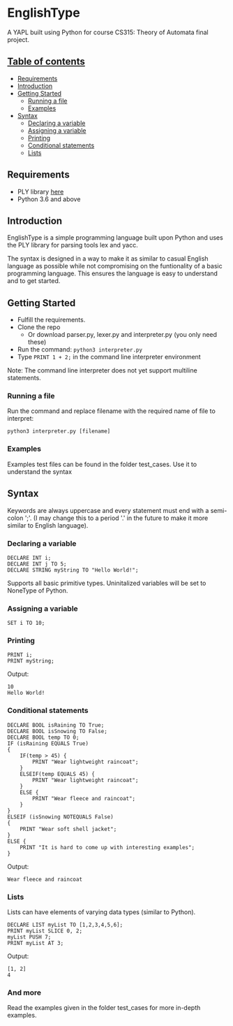 # EnglishType

A YAPL built using Python for course CS315: Theory of Automata final project.

## [Table of contents](#table-of-contents)
* [Requirements](#requirements)
* [Introduction](#introduction)
* [Getting Started](#getting-started)
  * [Running a file](#running-a-file)
  * [Examples](#examples)
* [Syntax](#syntax)
  * [Declaring a variable](#declaring-a-variable)
  * [Assigning a variable](#assigning-a-variable)
  * [Printing](#printing)
  * [Conditional statements](#conditional-statements)
  * [Lists](#lists)

## Requirements

- PLY library [here](https://github.com/dabeaz/ply)
- Python 3.6 and above

## Introduction

EnglishType is a simple programming language built upon Python and uses the PLY library for parsing tools lex and yacc.
  
The syntax is designed in a way to make it as similar to casual English language as possible while not compromising on the funtionality of a basic programming language. This ensures the language is easy to understand and to get started.

## Getting Started

- Fulfill the requirements.
- Clone the repo
  - Or download parser.py, lexer.py and interpreter.py (you only need these)
- Run the command:  `python3 interpreter.py`
- Type `PRINT 1 + 2;` in the command line interpreter environment

Note: The command line interpreter does not yet support multiline statements.

### Running a file

Run the command and replace filename with the required name of file to interpret:

```shell
python3 interpreter.py [filename]
```

### Examples

Examples test files can be found in the folder test_cases. Use it to understand the syntax

## Syntax

Keywords are always uppercase and every statement must end with a semi-colon ';'. (I may change this to a period '.' in the future to make it more similar to English language).

### Declaring a variable

```
DECLARE INT i;
DECLARE INT j TO 5;
DECLARE STRING myString TO "Hello World!";
```

Supports all basic primitive types. Uninitalized variables will be set to NoneType of Python.

### Assigning a variable

```
SET i TO 10;
```

### Printing

```
PRINT i;
PRINT myString;
```

Output:
```
10
Hello World!
```

### Conditional statements

```
DECLARE BOOL isRaining TO True;
DECLARE BOOL isSnowing TO False;
DECLARE BOOL temp TO 0;
IF (isRaining EQUALS True)
{
    IF(temp > 45) {
        PRINT "Wear lightweight raincoat";
    }
    ELSEIF(temp EQUALS 45) {
        PRINT "Wear lightweight raincoat";
    }
    ELSE {
        PRINT "Wear fleece and raincoat";
    }
}
ELSEIF (isSnowing NOTEQUALS False)
{
    PRINT "Wear soft shell jacket";
}
ELSE {
    PRINT "It is hard to come up with interesting examples";
}
```

Output:
```
Wear fleece and raincoat
```

### Lists

Lists can have elements of varying data types (similar to Python).

```
DECLARE LIST myList TO [1,2,3,4,5,6];
PRINT myList SLICE 0, 2;
myList PUSH 7;
PRINT myList AT 3;
```

Output:
```
[1, 2]
4
```

### And more

Read the examples given in the folder test_cases for more in-depth examples.
